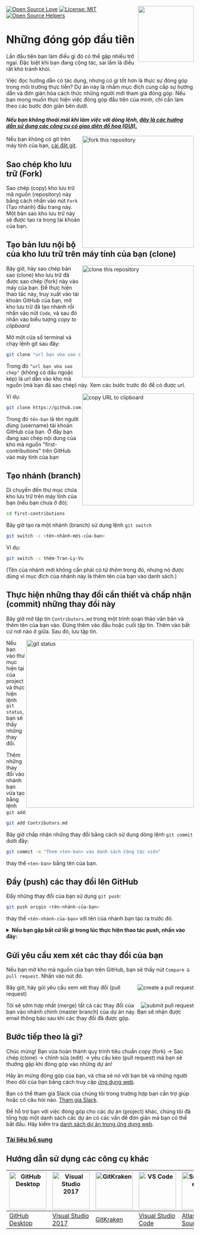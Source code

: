 [![Open Source Love](https://badges.frapsoft.com/os/v1/open-source.svg?v=103)](https://github.com/ellerbrock/open-source-badges/)
[<img align="right" width="150" src="https://firstcontributions.github.io/assets/Readme/join-slack-team.png">](https://join.slack.com/t/firstcontributors/shared_invite/zt-1hg51qkgm-Xc7HxhsiPYNN3ofX2_I8FA)
[![License: MIT](https://img.shields.io/badge/License-MIT-green.svg)](https://opensource.org/licenses/MIT)
[![Open Source Helpers](https://www.codetriage.com/roshanjossey/first-contributions/badges/users.svg)](https://www.codetriage.com/roshanjossey/first-contributions)

# Những đóng góp đầu tiên

Lần đầu tiên bạn làm điều gì đó có thể gặp nhiều trở ngại. Đặc biệt khi bạn đang cộng tác, sai lầm là điều rất khó tránh khỏi.

Việc đọc hướng dẫn có tác dụng, nhưng có gì tốt hơn là thực sự đóng góp trong môi trường thực tiễn? Dự án này là nhằm mục đích cung cấp sự hướng dẫn và đơn giản hóa cách thức những người mới tham gia đóng góp. Nếu bạn mong muốn thực hiện việc đóng góp đầu tiên của mình, chỉ cần làm theo các bước đơn giản bên dưới.

#### *Nếu bạn không thoải mái khi làm việc với dòng lệnh, [đây là các hướng dẫn sử dụng các công cụ có giao diện đồ họa (GUI).]( #Hướng-dẫn-sử-dụng-các-công-cụ-khác )*

<img align="right" width="300" src="https://firstcontributions.github.io/assets/Readme/fork.png" alt="fork this repository" />

Nếu bạn không có git trên máy tính của bạn, [cài đặt git](https://help.github.com/articles/set-up-git/).

## Sao chép kho lưu trữ (Fork)

Sao chép (copy) kho lưu trữ mã nguồn (repository) này bằng cách nhấn vào nút `Fork` (Tạo nhánh) đầu trang này. Một bản sao kho lưu trữ này sẽ được tạo ra trong tài khoản của bạn.

## Tạo bản lưu nội bộ của kho lưu trữ trên máy tính của bạn (clone)

<img align="right" width="300" src="https://firstcontributions.github.io/assets/Readme/clone.png" alt="clone this repository" />

Bây giờ, hãy sao chép bản sao (clone) kho lưu trữ đã được sao chép (fork) này vào máy của bạn. Để thực hiện thao tác này, truy xuất vào tài khoản GitHub của bạn, mở kho lưu trữ đã tạo nhánh rồi nhấn vào nút `Code`, và sau đó nhấn vào biểu tượng *copy to clipboard*

Mở một cửa sổ terminal và chạy lệnh git sau đây:

```bash
git clone "url bạn vừa sao chép"
```
Trong đó `"url bạn vừa sao chép"` (không có dấu ngoặc kép) là url dẫn vào kho mã nguồn (mà bạn đã sao chép) này. Xem các bước trước đó để có được url.

<img align="right" width="300" src="https://firstcontributions.github.io/assets/Readme/copy-to-clipboard.png" alt="copy URL to clipboard" />

Ví dụ:
```bash
git clone https://github.com/tên-bạn/first-contributions.git
```
Trong đó `tên-bạn` là tên người dùng (username) tài khoản GitHub của bạn. Ở đây bạn đang sao chép nội dung của kho mã nguồn "first-contributions" trên GitHub vào máy tính của bạn

## Tạo nhánh (branch)

Di chuyển đến thư mục chứa kho lưu trữ trên máy tính của bạn (nếu bạn chưa ở đó):

```bash
cd first-contributions
```
Bây giờ tạo ra một nhánh (branch) sử dụng lệnh `git switch`
```bash
git switch -c <tên-nhánh-mới-của-bạn>
```

Ví dụ:
```bash
git switch -c thêm-Tran-Ly-Vu
```
(Tên của nhánh mới không cần phải có từ *thêm* trong đó, nhưng nó được dùng vì mục đích của nhánh này là thêm tên của bạn vào danh sách.)

## Thực hiện những thay đổi cần thiết và chấp nhận (commit) những thay đổi này

Bây giờ mở tập tin `Contributors.md` trong một trình soạn thảo văn bản và thêm tên của bạn vào. Đừng thêm vào đầu hoặc cuối tập tin. Thêm vào bất cứ nơi nào ở giữa. Sau đó, lưu tập tin.

<img align="right" width="450" src="https://firstcontributions.github.io/assets/Readme/git-status.png" alt="git status" />

Nếu bạn vào thư mục hiện tại của project và thực hiện lệnh `git status`, bạn sẽ thấy những thay đổi.

Thêm những thay đổi vào nhánh bạn vừa tạo bằng lệnh `git add`:

```bash
git add Contributors.md
```

Bây giờ chấp nhận những thay đổi bằng cách sử dụng dòng lệnh `git commit` dưới đây:
```bash
git commit -m "Them <ten-ban> vào danh sách Cộng tác viên"
```

thay thế `<ten-ban>` bằng tên của bạn.

## Đẩy (push) các thay đổi lên GitHub

Đẩy những thay đổi của bạn sử dụng `git push`:
```bash
git push origin <tên-nhánh-của-bạn>
```
thay thế `<tên-nhánh-của-bạn>` với tên của nhánh bạn tạo ra trước đó.

<details>
<summary> <strong>Nếu bạn gặp bất cứ lỗi gì trong lúc thực hiện thao tác push, nhấn vào đây:</strong> </summary>

- ### Lỗi xác thực (Authentication Error)
     <pre>remote: Support for password authentication was removed on August 13, 2021. Please use a personal access token instead.
  remote: Please see https://github.blog/2020-12-15-token-authentication-requirements-for-git-operations/ for more information.
  fatal: Authentication failed for 'https://github.com/<your-username>/first-contributions.git/'</pre>
  Truy cập vào [GitHub's tutorial](https://docs.github.com/en/authentication/connecting-to-github-with-ssh/adding-a-new-ssh-key-to-your-github-account) về việc tạo cấu hình khóa SSH cho tài khoản của bạn.

</details>

## Gửi yêu cầu xem xét các thay đổi của bạn

Nếu bạn mở kho mã nguồn của bạn trên GitHub, bạn sẽ thấy nút `Compare & pull request`. Nhấn vào nút đó.

<img style="float: right;" src="https://firstcontributions.github.io/assets/Readme/compare-and-pull.png" alt="create a pull request" />

Bây giờ, hãy gửi yêu cầu xem xét thay đổi (pull request)

<img style="float: right;" src="https://firstcontributions.github.io/assets/Readme/submit-pull-request.png" alt="submit pull request" />

Tôi sẽ sớm hợp nhất (merge) tất cả các thay đổi của bạn vào nhánh chính (master branch) của dự án này. Bạn sẽ nhận được email thông báo sau khi các thay đổi đã được gộp.

## Bước tiếp theo là gì?

Chúc mừng! Bạn vừa hoàn thành quy trình tiêu chuẩn copy (fork) -> Sao chép (clone) -> chỉnh sửa (edit) -> yêu cầu kéo (pull request) mà bạn sẽ thường gặp khi đóng góp vào những dự án!

Hãy ăn mừng đóng góp của bạn, và chia sẻ nó với bạn bè và những người theo dõi của bạn bằng cách truy cập [ứng dụng web](https://roshanjossey.github.io/first-contribution/#social-share).

Bạn có thể tham gia Slack của chúng tôi trong trường hợp bạn cần trợ giúp hoặc có câu hỏi nào. [Tham gia Slack](https://join.slack.com/t/firstcontributors/shared_invite/zt-1hg51qkgm-Xc7HxhsiPYNN3ofX2_I8FA).

Để hỗ trợ bạn với việc đóng góp cho các dự án (project) khác, chúng tôi đã tổng hợp một danh sách các dự án có các vấn đề đơn giản mà bạn có thể bắt đầu. Hãy kiểm tra [danh sách dự án trong ứng dụng web](https://firstcontributions.github.io/#project-list).

### [Tài liệu bổ sung](../additional-material/git_workflow_scenarios/additional-material.md)

## Hướng dẫn sử dụng  các công cụ khác

| <a href="../gui-tool-tutorials/github-desktop-tutorial.md"><img alt="GitHub Desktop" src="https://desktop.github.com/images/desktop-icon.svg" width="100"></a> | <a href="../gui-tool-tutorials/github-windows-vs2017-tutorial.md"><img alt="Visual Studio 2017" src="https://upload.wikimedia.org/wikipedia/commons/c/cd/Visual_Studio_2017_Logo.svg" width="100"></a> | <a href="../gui-tool-tutorials/gitkraken-tutorial.md"><img alt="GitKraken" src="https://firstcontributions.github.io/assets/gui-tool-tutorials/gitkraken-tutorial/gk-icon.png" width="100"></a> | <a href="../gui-tool-tutorials/github-windows-vs-code-tutorial.md"><img alt="VS Code" src="https://upload.wikimedia.org/wikipedia/commons/1/1c/Visual_Studio_Code_1.35_icon.png" width=100></a> | <a href="../gui-tool-tutorials/sourcetree-macos-tutorial.md"><img alt="Sourcetree App" src="https://wac-cdn.atlassian.com/dam/jcr:81b15cde-be2e-4f4a-8af7-9436f4a1b431/Sourcetree-icon-blue.svg" width=100></a> | <a href="../gui-tool-tutorials/github-windows-intellij-tutorial.md"><img alt="IntelliJ IDEA" src="https://upload.wikimedia.org/wikipedia/commons/thumb/9/9c/IntelliJ_IDEA_Icon.svg/512px-IntelliJ_IDEA_Icon.svg.png" width=100></a> |
| --- | --- | --- | --- | --- | --- |
| [GitHub Desktop](../gui-tool-tutorials/github-desktop-tutorial.md) | [Visual Studio 2017](../gui-tool-tutorials/github-windows-vs2017-tutorial.md) | [GitKraken](../gui-tool-tutorials/gitkraken-tutorial.md) | [Visual Studio Code](../gui-tool-tutorials/github-windows-vs-code-tutorial.md) | [Atlassian Sourcetree](../gui-tool-tutorials/sourcetree-macos-tutorial.md) | [IntelliJ IDEA](../gui-tool-tutorials/github-windows-intellij-tutorial.md) |
